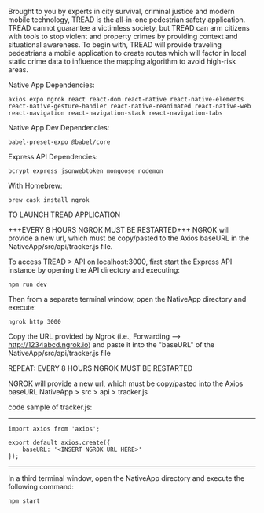 Brought to you by experts in city survival, criminal justice and modern mobile technology, TREAD is the all-in-one pedestrian safety application.  TREAD cannot guarantee a victimless society, but TREAD can arm citizens with tools to stop violent and property crimes by providing context and situational awareness.  To begin with, TREAD will provide traveling pedestrians a mobile application to create routes which will factor in local static crime data to influence the mapping algorithm to avoid high-risk areas.

Native App Dependencies:

    axios expo ngrok react react-dom react-native react-native-elements react-native-gesture-handler react-native-reanimated react-native-web react-navigation react-navigation-stack react-navigation-tabs
  
Native App Dev Dependencies: 

    babel-preset-expo @babel/core

Express API Dependencies:

    bcrypt express jsonwebtoken mongoose nodemon


With Homebrew: 

    brew cask install ngrok


TO LAUNCH TREAD APPLICATION

+++EVERY 8 HOURS NGROK MUST BE RESTARTED+++
NGROK will provide a new url, which must be copy/pasted to the Axios baseURL in the NativeApp/src/api/tracker.js file.

To access TREAD > API on localhost:3000, first start the Express API instance by opening the API directory and executing:

    npm run dev

Then from a separate terminal window, open the NativeApp directory and execute: 

    ngrok http 3000

Copy the URL provided by Ngrok (i.e., Forwarding --> http://1234abcd.ngrok.io) and paste it into the "baseURL" of the NativeApp/src/api/tracker.js file

REPEAT: EVERY 8 HOURS NGROK MUST BE RESTARTED

NGROK will provide a new url, which must be copy/pasted into the Axios baseURL
NativeApp > src > api > tracker.js

code sample of tracker.js:
**************************************************
    import axios from 'axios';

    export default axios.create({
        baseURL: '<INSERT NGROK URL HERE>'
    });
**************************************************

In a third terminal window, open the NativeApp directory and execute the following command:

    npm start